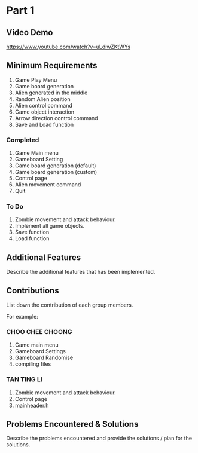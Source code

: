 # Part 1

## Video Demo
https://www.youtube.com/watch?v=uLdiwZKtWYs 

## Minimum Requirements
1. Game Play Menu
2. Game board generation
3. Alien generated in the middle
4. Random Alien position
5. Alien control command
6. Game object interaction
7. Arrow direction control command
8. Save and Load function

### Completed

1. Game Main menu
2. Gameboard Setting
3. Game board generation (default)
4. Game board generation (custom)
5. Control page
6. Alien movement command
7. Quit 

### To Do

1. Zombie movement and attack behaviour.
2. Implement all game objects.
3. Save function
4. Load function
## Additional Features

Describe the additional features that has been implemented.

## Contributions

List down the contribution of each group members.

For example:

### CHOO CHEE CHOONG 

1. Game main menu
2. Gameboard Settings 
3. Gameboard Randomise
4. compiling files 

### TAN TING LI 

1. Zombie movement and attack behaviour.
2. Control page
2. mainheader.h 

## Problems Encountered & Solutions

Describe the problems encountered and provide the solutions / plan for the solutions.